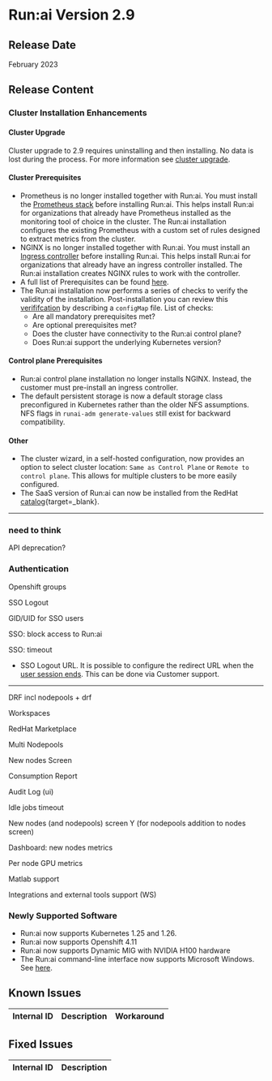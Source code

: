 # Run:ai Version 2.9

## Release Date
February 2023 

## Release Content
<!-- 
* Now supporting _spread_ scheduling strategy as well. For more information see [scheduling strategies](../Researcher/scheduling/strategies.md). -->

### Cluster Installation Enhancements


#### Cluster Upgrade

Cluster upgrade to 2.9 requires uninstalling and then installing. No data is lost during the process. For more information see [cluster upgrade](../admin/runai-setup/cluster-setup/cluster-upgrade.md).
#### Cluster Prerequisites 
* Prometheus is no longer installed together with Run:ai. You must install the [Prometheus stack](../admin/runai-setup/cluster-setup/cluster-prerequisites.md#prometheus) before installing Run:ai. This helps install Run:ai for organizations that already have Prometheus installed as the monitoring tool of choice in the cluster. The Run:ai installation configures the existing Prometheus with a custom set of rules designed to extract metrics from the cluster. 
* NGINX is no longer installed together with Run:ai. You must install an [Ingress controller](../admin/runai-setup/cluster-setup/cluster-prerequisites.md#ingress-controller) before installing Run:ai. This helps install Run:ai for organizations that already have an ingress controller installed. The Run:ai installation creates NGINX rules to work with the controller. 
* A full list of Prerequisites can be found [here](../admin/runai-setup/cluster-setup/cluster-prerequisites.md#prerequisites-in-a-nutshell).
* The Run:ai installation now performs a series of checks to verify the validity of the installation. Post-installation you can review this [verififcation](../admin/runai-setup/cluster-setup/cluster-install.md#verify-your-installation) by describing a `configMap` file. List of checks: 
    * Are all mandatory prerequisites met? 
    * Are optional prerequisites met?
    * Does the cluster have connectivity to the Run:ai control plane?
    * Does Run:ai support the underlying Kubernetes version?

#### Control plane Prerequisites

* Run:ai control plane installation no longer installs NGINX. Instead, the customer must pre-install an ingress controller. 
* The default persistent storage is now a default storage class preconfigured in Kubernetes rather than the older NFS assumptions. NFS flags in `runai-adm generate-values` still exist for backward compatibility. 

#### Other

* The cluster wizard, in a self-hosted configuration, now provides an option to select cluster location: `Same as Control Plane` or `Remote to control plane`. This allows for multiple clusters to be more easily configured.
* The SaaS version of Run:ai can now be installed from the RedHat [catalog](https://catalog.redhat.com/software/operators/detail/60be3acc3308418324b5e9d8){target=_blank}.

---
### need to think
API deprecation?

### Authentication
Openshift groups

SSO Logout

GID/UID for SSO users

SSO: block access to Run:ai

SSO: timeout

* SSO Logout URL. It is possible to configure the redirect URL when the [user session ends](../admin/runai-setup/authentication/sso.md#logout-url). This can be done via Customer support. 

-----


DRF incl nodepools + drf

Workspaces

RedHat Marketplace

Multi Nodepools

New nodes Screen

Consumption Report

Audit Log (ui)

Idle jobs timeout

New nodes (and nodepools) screen Y (for nodepools addition to nodes screen)

Dashboard: new nodes metrics

Per node GPU metrics

Matlab support

Integrations and external tools support (WS)


### Newly Supported Software
* Run:ai now supports Kubernetes 1.25 and 1.26. 
* Run:ai now supports Openshift 4.11
* Run:ai now supports Dynamic MIG with NVIDIA H100 hardware
* The Run:ai command-line interface now supports Microsoft Windows. See [here](../admin/researcher-setup/cli-install.md#install-runai-cli).



## Known Issues

|Internal ID| Description  | Workaround   |
|-----------|--------------|--------------|



## Fixed Issues

|Internal ID | Description   |
|------------|---------------|


